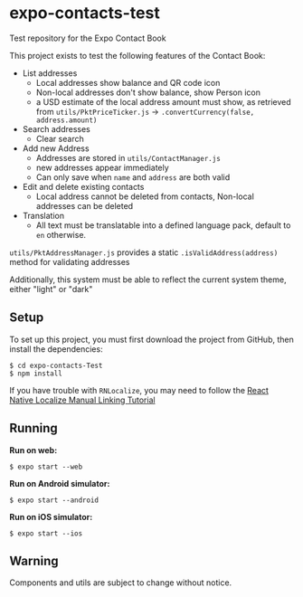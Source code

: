 # expo-contacts-test
Test repository for the Expo Contact Book

This project exists to test the following features of the Contact Book:
* List addresses
  * Local addresses show balance and QR code icon
  * Non-local addresses don't show balance, show Person icon
  * a USD estimate of the local address amount must show, as retrieved from `utils/PktPriceTicker.js` -> `.convertCurrency(false, address.amount)`
* Search addresses
  * Clear search
* Add new Address
  * Addresses are stored in `utils/ContactManager.js`
  * new addresses appear immediately
  * Can only save when `name` and `address` are both valid
* Edit and delete existing contacts
  * Local address cannot be deleted from contacts, Non-local addresses can be deleted
* Translation
  * All text must be translatable into a defined language pack, default to `en` otherwise.

`utils/PktAddressManager.js` provides a static `.isValidAddress(address)` method for validating addresses

Additionally, this system must be able to reflect the current system theme, either "light" or "dark"

## Setup

To set up this project, you must first download the project from GitHub,
then install the dependencies:

```console
$ cd expo-contacts-Test
$ npm install
```

If you have trouble with `RNLocalize`, you may need to follow the [React Native Localize Manual Linking Tutorial](https://github.com/zoontek/react-native-localize#manual-linking)

## Running

**Run on web:**

```console
$ expo start --web
```

**Run on Android simulator:**

```console
$ expo start --android
```

**Run on iOS simulator:**

```console
$ expo start --ios
```

## Warning

Components and utils are subject to change without notice.
